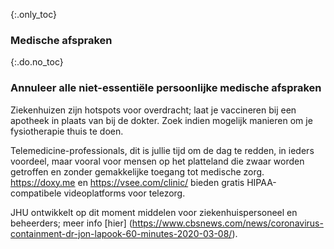 {:.only_toc} 
 ### Medische afspraken

 {:.do.no_toc} 
 ### Annuleer alle niet-essentiële persoonlijke medische afspraken 

Ziekenhuizen zijn hotspots voor overdracht; laat je vaccineren bij een apotheek in plaats van bij de dokter. Zoek indien mogelijk manieren om je fysiotherapie thuis te doen. 

Telemedicine-professionals, dit is jullie tijd om de dag te redden, in ieders voordeel, maar vooral voor mensen op het platteland die zwaar worden getroffen en zonder gemakkelijke toegang tot medische zorg. https://doxy.me en https://vsee.com/clinic/ bieden gratis HIPAA-compatibele videoplatforms voor telezorg. 

JHU ontwikkelt op dit moment middelen voor ziekenhuispersoneel en beheerders; meer info [hier] (https://www.cbsnews.com/news/coronavirus-containment-dr-jon-lapook-60-minutes-2020-03-08/). 
